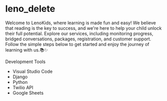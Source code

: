 # leno_delete

Welcome to LenoKids, where learning is made fun and easy! We believe that reading is the key to success, and we're here to help your child unlock their full potential. Explore our services, including monitoring progress, bridged conversations, packages, registration, and customer support. Follow the simple steps below to get started and enjoy the journey of learning with us.📚✨

Development Tools
- Visual Studio Code
- Django 
- Python 
- Twilio API
- Google Sheets

